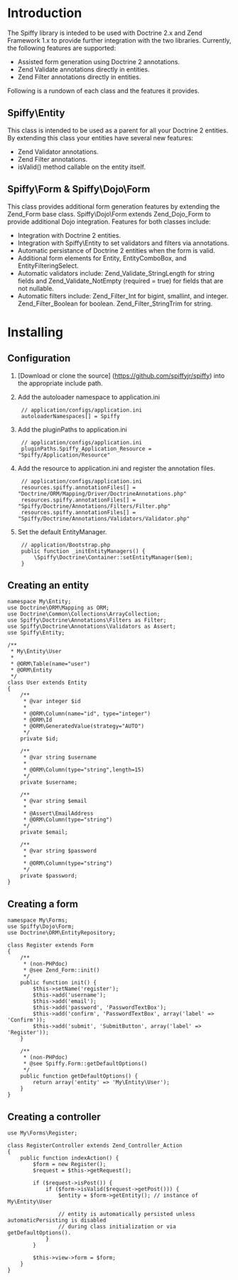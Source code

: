 Introduction
============
The Spiffy library is inteded to be used with Doctrine 2.x and Zend Framework 1.x to provide further
integration with the two libraries. Currently, the following features are supported:

*	Assisted form generation using Doctrine 2 annotations.
*	Zend Validate annotations directly in entities.
*	Zend Filter annotations directly in entities.

Following is a rundown of each class and the features it provides.

Spiffy\Entity
-------------
This class is intended to be used as a parent for all your Doctrine 2 entities. By extending this class
your entities have several new features:

*	Zend Validator annotations.
*	Zend Filter annotations.
*	isValid() method callable on the entity itself.

Spiffy\Form & Spiffy\Dojo\Form
------------------------------
This class provides additional form generation features by extending the Zend_Form base class. Spiffy\Dojo\Form
extends Zend_Dojo_Form to provide additional Dojo integration. Features for both classes include:

*	Integration with Doctrine 2 entities.
*	Integration with Spiffy\Entity to set validators and filters via annotations.
*	Automatic persistance of Doctrine 2 entities when the form is valid.
*	Additional form elements for Entity, EntityComboBox, and EntityFilteringSelect.
*	Automatic validators include: Zend_Validate_StringLength for string fields and Zend_Validate_NotEmpty (required = true) for fields that are not nullable.
*	Automatic filters include: Zend_Filter_Int for bigint, smallint, and integer. Zend_Filter_Boolean for boolean. Zend_Filter_StringTrim for string.

Installing
=============

Configuration
-------------

1. [Download or clone the source] (https://github.com/spiffyjr/spiffy) into the appropriate include path.
2. Add the autoloader namespace to application.ini
		
		// application/configs/application.ini
		autoloaderNamespaces[] = Spiffy
		
3. Add the pluginPaths to application.ini

		// application/configs/application.ini
		pluginPaths.Spiffy_Application_Resource = "Spiffy/Application/Resource"
		
4. Add the resource to application.ini and register the annotation files.

		// application/configs/application.ini
		resources.spiffy.annotationFiles[] = "Doctrine/ORM/Mapping/Driver/DoctrineAnnotations.php"
		resources.spiffy.annotationFiles[] = "Spiffy/Doctrine/Annotations/Filters/Filter.php"
		resources.spiffy.annotationFiles[] = "Spiffy/Doctrine/Annotations/Validators/Validator.php" 
		
5. Set the default EntityManager.

		// application/Bootstrap.php
		public function _initEntityManagers() {
			\Spiffy\Doctrine\Container::setEntityManager($em);
		}
		
Creating an entity
------------------

	namespace My\Entity;
	use Doctrine\ORM\Mapping as ORM;
	use Doctrine\Common\Collections\ArrayCollection;
	use Spiffy\Doctrine\Annotations\Filters as Filter;
	use Spiffy\Doctrine\Annotations\Validators as Assert;
	use Spiffy\Entity;

	/**
	 * My\Entity\User
	 *
	 * @ORM\Table(name="user")
	 * @ORM\Entity
	 */
	class User extends Entity
	{
		/**
		 * @var integer $id
		 *
		 * @ORM\Column(name="id", type="integer")
		 * @ORM\Id
		 * @ORM\GeneratedValue(strategy="AUTO")
		 */
		private $id;

		/**
		 * @var string $username
		 * 
		 * @ORM\Column(type="string",length=15)
		 */
		private $username;

		/**
		 * @var string $email
		 *
		 * @Assert\EmailAddress
		 * @ORM\Column(type="string")
		 */
		private $email;

		/**
		 * @var string $password
		 *
		 * @ORM\Column(type="string")
		 */
		private $password;
	}
		
Creating a form
---------------
	namespace My\Forms;
	use Spiffy\Dojo\Form;
	use Doctrine\ORM\EntityRepository;

	class Register extends Form
	{
		/**
		 * (non-PHPdoc)
		 * @see Zend_Form::init()
		 */
		public function init() {
			$this->setName('register');
			$this->add('username');
			$this->add('email');
			$this->add('password', 'PasswordTextBox');
			$this->add('confirm', 'PasswordTextBox', array('label' => 'Confirm'));
			$this->add('submit', 'SubmitButton', array('label' => 'Register'));
		}

		/**
		 * (non-PHPdoc)
		 * @see Spiffy.Form::getDefaultOptions()
		 */
		public function getDefaultOptions() {
			return array('entity' => 'My\Entity\User');
		}
	}
		
Creating a controller
---------------------
	use My\Forms\Register;

	class RegisterController extends Zend_Controller_Action
	{
		public function indexAction() {
			$form = new Register();
			$request = $this->getRequest();

			if ($request->isPost()) {
				if ($form->isValid($request->getPost())) {
					$entity = $form->getEntity(); // instance of My\Entity\User
					
					// entity is automatically persisted unless automaticPersisting is disabled
					// during class initialization or via getDefaultOptions().
				}
			}

			$this->view->form = $form;
		}
	}